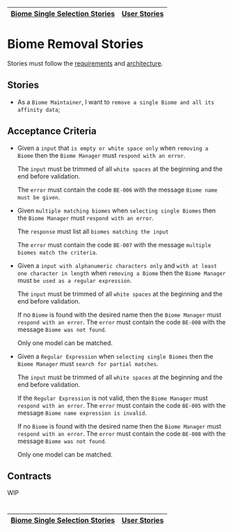 | [Biome Single Selection Stories](selection_single.md) | [User Stories](../README.md) |
| ----------------------------------------------------- | ---------------------------- |

# Biome Removal Stories

Stories must follow the [requirements](../../requirements/definitions/biome_definition.md) and [architecture](../../architecture/README.md).

## Stories

- As a `Biome Maintainer`, I want to `remove a single Biome and all its affinity data`;

## Acceptance Criteria

- Given a `input` that `is empty or white space only` when `removing a Biome` then the `Biome Manager` must `respond with an error`.

  The `input` must be trimmed of all `white spaces` at the beginning and the end before validation.

  The `error` must contain the code `BE-006` with the message `Biome name must be given`.

- Given `multiple matching biomes` when `selecting single Biomes` then the `Biome Manager` must `respond with an error`.

  The `response` must list all `biomes matching the input`

  The `error` must contain the code `BE-007` with the message `multiple biomes match the criteria`.

- Given a `input with alphanumeric characters only` and `with at least one character in length` when `removing a Biome` then the `Biome Manager` must `be used as a regular expression`.

  The `input` must be trimmed of all `white spaces` at the beginning and the end before validation.

  If no `Biome` is found with the desired name then the `Biome Manager` must `respond with an error`.
  The `error` must contain the code `BE-008` with the message `Biome was not found`.

  Only one model can be matched.

- Given a `Regular Expression` when `selecting single Biomes` then the `Biome Manager` must `search for partial matches`.

  The `input` must be trimmed of all `white spaces` at the beginning and the end before validation.

  If the `Regular Expression` is not valid, then the `Biome Manager` must `respond with an error`.
  The `error` must contain the code `BE-005` with the message `Biome name expression is invalid`.

  If no `Biome` is found with the desired name then the `Biome Manager` must `respond with an error`.
  The `error` must contain the code `BE-008` with the message `Biome was not found`.

  Only one model can be matched.

## Contracts

WIP

#

| [Biome Single Selection Stories](selection_single.md) | [User Stories](../README.md) |
| ----------------------------------------------------- | ---------------------------- |
